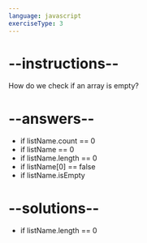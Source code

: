 ```yaml
---
language: javascript
exerciseType: 3
---
```


# --instructions--

How do we check if an array is empty?

# --answers--

- if listName.count == 0
- if listName == 0
- if listName.length == 0
- if listName[0] == false
- if listName.isEmpty

# --solutions--

- if listName.length == 0

